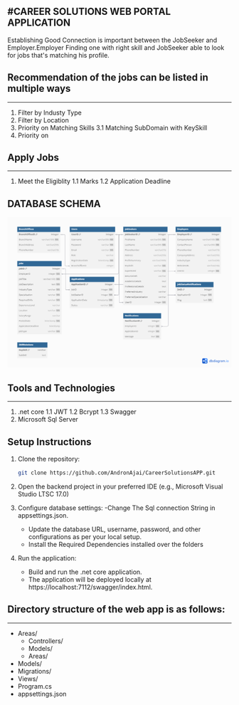 #CAREER SOLUTIONS WEB PORTAL APPLICATION
---
Establishing Good Connection is important between the JobSeeker and Employer.Employer Finding one with right skill and JobSeeker able to look for jobs that's matching
his profile.
## Recommendation of the jobs can be listed in multiple ways 
---
1. Filter by Industy Type
2. Filter by Location
3. Priority on Matching Skills
   3.1 Matching SubDomain with KeySkill 
5. Priority on
## Apply Jobs
---
1. Meet the Eligiblity
   1.1 Marks
   1.2 Application Deadline


## DATABASE SCHEMA 

![DB_SCHEMA](https://github.com/AndronAjai/CareerSolutionsAPP/blob/master/job.png)

## Tools and Technologies
---
1. .net core
   1.1 JWT
   1.2 Bcrypt
   1.3 Swagger
3. Microsoft Sql Server

## Setup Instructions

1. Clone the repository:
   ```bash
   git clone https://github.com/AndronAjai/CareerSolutionsAPP.git

2. Open the backend project in your preferred IDE (e.g., Microsoft Visual Studio LTSC 17.0)

3. Configure database settings:
    -Change The Sql connection String in appsettings.json.
    - Update the database URL, username, password, and other configurations as per your local setup.
    - Install the Required Dependencies installed over the folders

4. Run the application:
    - Build and run the .net core application.
    - The application will be deployed locally at https://localhost:7112/swagger/index.html.
    

## Directory structure of the web app is as follows:
---
- Areas/
    - Controllers/
    - Models/
    - Areas/
- Models/
- Migrations/
- Views/
- Program.cs
- appsettings.json

  

   
